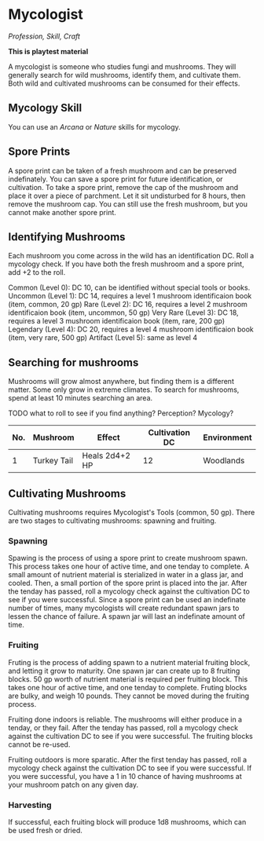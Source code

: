 # Mycologist
_Profession, Skill, Craft_

**This is playtest material**

A mycologist is someone who studies fungi and mushrooms.
They will generally search for wild mushrooms, identify them, and cultivate them. 
Both wild and cultivated mushrooms can be consumed for their effects. 


## Mycology Skill 
You can use an *Arcana* or *Nature* skills for mycology.


## Spore Prints
A spore print can be taken of a fresh mushroom and can be preserved indefinately. You can save a spore print for future identification, or cultivation. 
To take a spore print, remove the cap of the mushroom and place it over a piece of parchment. Let it sit undisturbed for 8 hours, then remove the mushroom cap. You can still use the fresh mushroom, but you cannot make another spore print.


## Identifying Mushrooms
Each mushroom you come across in the wild has an identification DC.
Roll a mycology check. If you have both the fresh mushroom and a spore print, add +2 to the roll. 

Common (Level 0): DC 10, can be identified without special tools or books. 
Uncommon (Level 1): DC 14, requires a level 1 mushroom identificaion book (item, common, 20 gp)
Rare (Level 2): DC 16, requires a level 2 mushroom identificaion book (item, uncommon, 50 gp)
Very Rare (Level 3): DC 18, requires a level 3 mushroom identificaion book (item, rare, 200 gp)
Legendary (Level 4): DC 20, requires a level 4 mushroom identificaion book (item, very rare, 500 gp)
Artifact (Level 5): same as level 4


## Searching for mushrooms
Mushrooms will grow almost anywhere, but finding them is a different matter. Some only grow in extreme climates. To search for mushrooms, spend at least 10 minutes searching an area. 

TODO what to roll to see if you find anything? Perception? Mycology?

No. | Mushroom | Effect | Cultivation DC | Environment |
--- |----------|--------|-------------|-------
1 | Turkey Tail | Heals 2d4+2 HP | 12 | Woodlands


## Cultivating Mushrooms
Cultivating mushrooms requires Mycologist's Tools (common, 50 gp).
There are two stages to cultivating mushrooms: spawning and fruiting.


### Spawning
Spawing is the process of using a spore print to create mushroom spawn. This process takes one hour of active time, and one tenday to complete. 
A small amount of nutrient material is sterialized in water in a glass jar, and cooled. Then, a small portion of the spore print is placed into the jar. After the tenday has passed, roll a mycology check  against the cultivation DC to see if you were successful. Since a spore print can be used an indefinate number of times, many mycologists will create redundant spawn jars to lessen the chance of failure. A spawn jar will last an indefinate amount of time. 


### Fruiting 
Fruting is the process of adding spawn to a nutrient material fruiting block, and letting it grow to maturity. One spawn jar can create up to 8 fruiting blocks. 50 gp worth of nutrient material is required per fruiting block. This takes one hour of active time, and one tenday to complete. Fruting blocks are bulky, and weigh 10 pounds. They cannot be moved during the fruiting process. 

Fruiting done indoors is reliable. The mushrooms will either produce in a tenday, or they fail. After the tenday has passed, roll a mycology check against the cultivation DC to see if you were successful. The fruiting blocks cannot be re-used. 

Fruiting outdoors is more sparatic. After the first tenday has passed, roll a mycology check against the cultivation DC to see if you were successful. If you were successful, you have a 1 in 10 chance of having mushrooms at your mushroom patch on any given day. 


### Harvesting
If successful, each fruiting block will produce 1d8 mushrooms, which can be used fresh or dried. 
